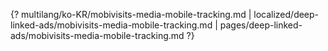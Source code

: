 {? multilang/ko-KR/mobivisits-media-mobile-tracking.md | localized/deep-linked-ads/mobivisits-media-mobile-tracking.md | pages/deep-linked-ads/mobivisits-media-mobile-tracking.md ?}

